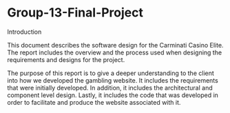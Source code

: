 # Group-13-Final-Project

Introduction

This document describes the software design for the Carminati Casino Elite. The report includes the overview and the process used when designing the requirements and designs for the project. 
	
The purpose of this report is to give a deeper understanding to the client into how we developed the gambling website. It includes the requirements that were initially developed. In addition, it includes the architectural and component level design. Lastly, it includes the code that was developed in order to facilitate and produce the website associated with it. 
